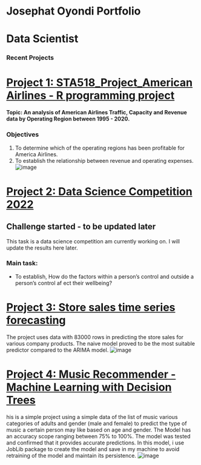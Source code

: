 # Josephat Oyondi Portfolio
# Data Scientist
### Recent Projects


# [Project 1: STA518_Project_American Airlines - R programming project](https://github.com/ItsOyondi/American-Airlines-financial-performance)

**Topic: An analysis of American Airlines Traffic, Capacity and Revenue data by Operating Region between 1995 - 2020.**
### Objectives

1. To determine which of the operating regions has been profitable for America Airlines.
2. To establish the relationship between  revenue and operating expenses.
![image](https://user-images.githubusercontent.com/97532392/166568809-01e503a0-acb0-4678-81b8-9d37faccb00f.png)

# [Project 2: Data Science Competition 2022](https://github.com/ItsOyondi/DSS-challenge---health-data)
##  Challenge started - to be updated later

This task is a data science competition am currently working on. I will update the results here later. 
### Main task: 
   * To establish, How do the factors within a person’s control and outside a person’s control af ect their wellbeing?

# [Project 3: Store sales time series forecasting](https://github.com/ItsOyondi/Time-series-ARIMA-model)
The project uses data with 83000 rows in predicting the store sales for various company products. The naive model proved to be the most suitable predictor compared to the ARIMA model. 
![image](https://user-images.githubusercontent.com/97532392/172060251-d5409308-9f24-475e-be81-82f737a41559.png)

   
# [Project 4: Music Recommender - Machine Learning with Decision Trees](https://github.com/ItsOyondi/Music-Recommender---Machine-Learning-1)
his is a simple project using a simple data of the list of music various categories of adults and gender (male and female) to predict the type of music a certain person may like based on age and gender.
The Model has an accuracy scope ranging between 75% to 100%. The model was tested and confirmed that it provides accurate predictions. In this model, i use JobLib package to create the model and save in my machine to avoid retraining of the model and maintain its persistence.
![image](https://user-images.githubusercontent.com/97532392/173852369-8a7119a8-adcd-431c-b882-9ff6fd035793.png)
